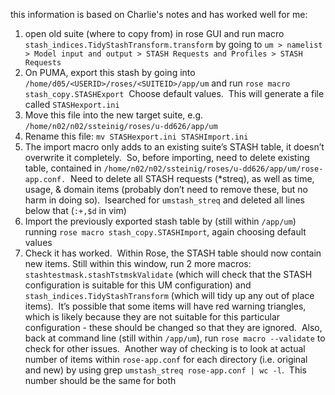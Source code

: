 this information is based on Charlie's notes and has worked well for me:
1. open old suite (where to copy from) in rose GUI and run macro `stash_indices.TidyStashTransform.transform` by going to `um > namelist > Model input and output > STASH Requests and Profiles > STASH Requests`
2. On PUMA, export this stash by going into `/home/d05/<USERID>/roses/<SUITEID>/app/um` and run `rose macro stash_copy.STASHExport`  Choose default values.  This will generate a file called `STASHexport.ini`
3. Move this file into the new target suite, e.g. `/home/n02/n02/ssteinig/roses/u-dd626/app/um`
4. Rename this file: `mv STASHexport.ini STASHImport.ini`
5. The import macro only adds to an existing suite’s STASH table, it doesn’t overwrite it completely.  So, before importing, need to delete existing table, contained in `/home/n02/n02/ssteinig/roses/u-dd626/app/um/rose-app.conf.`  Need to delete all STASH requests (\*streq), as well as time, usage, & domain items (probably don’t need to remove these, but no harm in doing so).  Isearched for `umstash_streq` and deleted all lines below that (`:+,$d` in vim)
6. Import the previously exported stash table by (still within `/app/um`) running `rose macro stash_copy.STASHImport`, again choosing default values
7. Check it has worked.  Within Rose, the STASH table should now contain new items. Still within this window, run 2 more macros: `stashtestmask.stashTstmskValidate` (which will check that the STASH configuration is suitable for this UM configuration) and `stash_indices.TidyStashTransform` (which will tidy up any out of place items).  It’s possible that some items will have red warning triangles, which is likely because they are not suitable for this particular configuration - these should be changed so that they are ignored.  Also, back at command line (still within `/app/um`), run `rose macro --validate` to check for other issues.  Another way of checking is to look at actual number of items within `rose-app.conf` for each directory (i.e. original and new) by using grep `umstash_streq rose-app.conf | wc -l`.  This number should be the same for both
